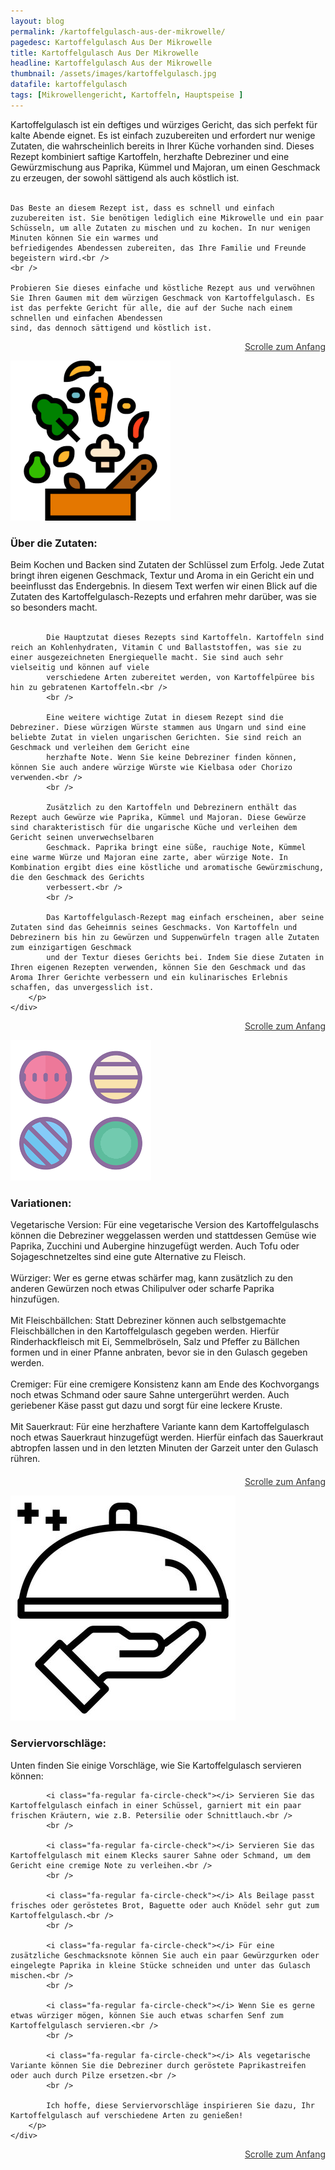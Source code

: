 ```yaml
---
layout: blog
permalink: /kartoffelgulasch-aus-der-mikrowelle/
pagedesc: Kartoffelgulasch Aus Der Mikrowelle
title: Kartoffelgulasch Aus Der Mikrowelle
headline: Kartoffelgulasch Aus der Mikrowelle
thumbnail: /assets/images/kartoffelgulasch.jpg
datafile: kartoffelgulasch
tags: [Mikrowellengericht, Kartoffeln, Hauptspeise ]
---
```

<!-- Einleitungstext -->
<p>
    Kartoffelgulasch ist ein deftiges und würziges Gericht, das sich perfekt für kalte Abende eignet. Es ist einfach zuzubereiten und erfordert nur wenige Zutaten, die wahrscheinlich bereits in Ihrer Küche vorhanden sind. Dieses Rezept
    kombiniert saftige Kartoffeln, herzhafte Debreziner und eine Gewürzmischung aus Paprika, Kümmel und Majoran, um einen Geschmack zu erzeugen, der sowohl sättigend als auch köstlich ist.<br />
    <br />

    Das Beste an diesem Rezept ist, dass es schnell und einfach zuzubereiten ist. Sie benötigen lediglich eine Mikrowelle und ein paar Schüsseln, um alle Zutaten zu mischen und zu kochen. In nur wenigen Minuten können Sie ein warmes und
    befriedigendes Abendessen zubereiten, das Ihre Familie und Freunde begeistern wird.<br />
    <br />

    Probieren Sie dieses einfache und köstliche Rezept aus und verwöhnen Sie Ihren Gaumen mit dem würzigen Geschmack von Kartoffelgulasch. Es ist das perfekte Gericht für alle, die auf der Suche nach einem schnellen und einfachen Abendessen
    sind, das dennoch sättigend und köstlich ist.
</p>
<p style="text-align: right;">
    <a href="#" style="color: #333">Scrolle zum Anfang <i class="fa-solid fa-chevron-up"></i></a>
</p>
<!-- Zutaten> -->
<div class="row" style="margin-bottom: 20px;">
    <div class="col-12 col-lg-4">
        <img src="/assets/images/zutaten.png" alt="Zutaten" />
    </div>
    <div class="col-12 col-lg">
        <h3>Über die Zutaten:</h3>
        <p>
            Beim Kochen und Backen sind Zutaten der Schlüssel zum Erfolg. Jede Zutat bringt ihren eigenen Geschmack, Textur und Aroma in ein Gericht ein und beeinflusst das Endergebnis. In diesem Text werfen wir einen Blick auf die Zutaten
            des Kartoffelgulasch-Rezepts und erfahren mehr darüber, was sie so besonders macht.<br />
            <br />

            Die Hauptzutat dieses Rezepts sind Kartoffeln. Kartoffeln sind reich an Kohlenhydraten, Vitamin C und Ballaststoffen, was sie zu einer ausgezeichneten Energiequelle macht. Sie sind auch sehr vielseitig und können auf viele
            verschiedene Arten zubereitet werden, von Kartoffelpüree bis hin zu gebratenen Kartoffeln.<br />
            <br />

            Eine weitere wichtige Zutat in diesem Rezept sind die Debreziner. Diese würzigen Würste stammen aus Ungarn und sind eine beliebte Zutat in vielen ungarischen Gerichten. Sie sind reich an Geschmack und verleihen dem Gericht eine
            herzhafte Note. Wenn Sie keine Debreziner finden können, können Sie auch andere würzige Würste wie Kielbasa oder Chorizo verwenden.<br />
            <br />

            Zusätzlich zu den Kartoffeln und Debrezinern enthält das Rezept auch Gewürze wie Paprika, Kümmel und Majoran. Diese Gewürze sind charakteristisch für die ungarische Küche und verleihen dem Gericht seinen unverwechselbaren
            Geschmack. Paprika bringt eine süße, rauchige Note, Kümmel eine warme Würze und Majoran eine zarte, aber würzige Note. In Kombination ergibt dies eine köstliche und aromatische Gewürzmischung, die den Geschmack des Gerichts
            verbessert.<br />
            <br />

            Das Kartoffelgulasch-Rezept mag einfach erscheinen, aber seine Zutaten sind das Geheimnis seines Geschmacks. Von Kartoffeln und Debrezinern bis hin zu Gewürzen und Suppenwürfeln tragen alle Zutaten zum einzigartigen Geschmack
            und der Textur dieses Gerichts bei. Indem Sie diese Zutaten in Ihren eigenen Rezepten verwenden, können Sie den Geschmack und das Aroma Ihrer Gerichte verbessern und ein kulinarisches Erlebnis schaffen, das unvergesslich ist.
        </p>
    </div>
</div>
<p style="text-align: right;">
    <a href="#" style="color: #333">Scrolle zum Anfang <i class="fa-solid fa-chevron-up"></i></a>
</p>
<!-- Variationen -->
<div class="row" style="margin-bottom: 20px;">
    <div class="col-12 col-lg-4">
        <img src="/assets/images/variations.png" alt="Variationen" />
    </div>
    <div class="col-12 col-lg">
        <h3>Variationen:</h3>
        <p>
            <i class="fa-regular fa-circle-check"></i> Vegetarische Version: Für eine vegetarische Version des Kartoffelgulaschs können die Debreziner weggelassen werden und stattdessen Gemüse wie Paprika, Zucchini und Aubergine hinzugefügt
            werden. Auch Tofu oder Sojageschnetzeltes sind eine gute Alternative zu Fleisch.<br />
            <br />
            <i class="fa-regular fa-circle-check"></i> Würziger: Wer es gerne etwas schärfer mag, kann zusätzlich zu den anderen Gewürzen noch etwas Chilipulver oder scharfe Paprika hinzufügen.<br />
            <br />
            <i class="fa-regular fa-circle-check"></i> Mit Fleischbällchen: Statt Debreziner können auch selbstgemachte Fleischbällchen in den Kartoffelgulasch gegeben werden. Hierfür Rinderhackfleisch mit Ei, Semmelbröseln, Salz und
            Pfeffer zu Bällchen formen und in einer Pfanne anbraten, bevor sie in den Gulasch gegeben werden.<br />
            <br />
            <i class="fa-regular fa-circle-check"></i> Cremiger: Für eine cremigere Konsistenz kann am Ende des Kochvorgangs noch etwas Schmand oder saure Sahne untergerührt werden. Auch geriebener Käse passt gut dazu und sorgt für eine
            leckere Kruste.<br />
            <br />
            <i class="fa-regular fa-circle-check"></i> Mit Sauerkraut: Für eine herzhaftere Variante kann dem Kartoffelgulasch noch etwas Sauerkraut hinzugefügt werden. Hierfür einfach das Sauerkraut abtropfen lassen und in den letzten
            Minuten der Garzeit unter den Gulasch rühren.
        </p>
    </div>
</div>
<p style="text-align: right;">
    <a href="#" style="color: #333">Scrolle zum Anfang <i class="fa-solid fa-chevron-up"></i></a>
</p>
<!-- Serviervorschläge -->
<div class="row" style="margin-bottom: 20px;">
    <div class="col-12 col-lg-4">
        <img src="/assets/images/serving-tips.jpg" alt="Variationen" />
    </div>
    <div class="col-12 col-lg">
        <h3>Serviervorschläge:</h3>
        <p>
            Unten finden Sie einige Vorschläge, wie Sie Kartoffelgulasch servieren können:

            <i class="fa-regular fa-circle-check"></i> Servieren Sie das Kartoffelgulasch einfach in einer Schüssel, garniert mit ein paar frischen Kräutern, wie z.B. Petersilie oder Schnittlauch.<br />
            <br />

            <i class="fa-regular fa-circle-check"></i> Servieren Sie das Kartoffelgulasch mit einem Klecks saurer Sahne oder Schmand, um dem Gericht eine cremige Note zu verleihen.<br />
            <br />

            <i class="fa-regular fa-circle-check"></i> Als Beilage passt frisches oder geröstetes Brot, Baguette oder auch Knödel sehr gut zum Kartoffelgulasch.<br />
            <br />

            <i class="fa-regular fa-circle-check"></i> Für eine zusätzliche Geschmacksnote können Sie auch ein paar Gewürzgurken oder eingelegte Paprika in kleine Stücke schneiden und unter das Gulasch mischen.<br />
            <br />

            <i class="fa-regular fa-circle-check"></i> Wenn Sie es gerne etwas würziger mögen, können Sie auch etwas scharfen Senf zum Kartoffelgulasch servieren.<br />
            <br />

            <i class="fa-regular fa-circle-check"></i> Als vegetarische Variante können Sie die Debreziner durch geröstete Paprikastreifen oder auch durch Pilze ersetzen.<br />
            <br />

            Ich hoffe, diese Serviervorschläge inspirieren Sie dazu, Ihr Kartoffelgulasch auf verschiedene Arten zu genießen!
        </p>
    </div>
</div>
<p style="text-align: right;">
    <a href="#" style="color: #333">Scrolle zum Anfang <i class="fa-solid fa-chevron-up"></i></a>
</p>